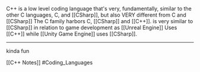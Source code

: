 C++ is a low level coding language that's very,  fundamentally, similar to the other C languages, C, and [[CSharp]],  but also VERY different from C and [[CSharp]]
The C family harbors  C, [[CSharp]] and [[C++]].
is very similar to [[CSharp]] in relation to game development as [[Unreal Engine]] Uses [[C++]] while [[Unity Game Engine]] uses [[CSharp]].

---
kinda fun





[[C++ Notes]]
#Coding_Languages 